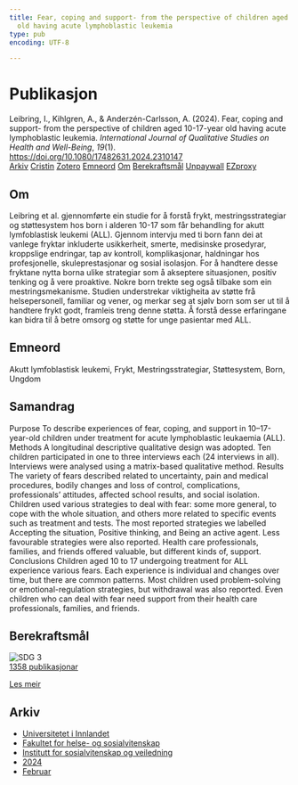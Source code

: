 ```yaml
---
title: Fear, coping and support- from the perspective of children aged 10-17-year
  old having acute lymphoblastic leukemia
type: pub
encoding: UTF-8

---
```

<h1>Publikasjon</h1>
<article id="csl-bib-container-M6MVSSVX" class="csl-bib-container">
  <div class="csl-bib-body"> <div class="csl-entry">Leibring, I., Kihlgren, A., &#38; Anderzén-Carlsson, A. (2024). Fear, coping and support- from the perspective of children aged 10-17-year old having acute lymphoblastic leukemia. <i>International Journal of Qualitative Studies on Health and Well-Being</i>, <i>19</i>(1). <a href="https://doi.org/10.1080/17482631.2024.2310147">https://doi.org/10.1080/17482631.2024.2310147</a></div> </div>
  <div class="csl-bib-buttons">
    <a href="#taxonomy-article-M6MVSSVX" alt="archive" class="csl-bib-button">Arkiv</a>
    <a href="https://app.cristin.no/results/show.jsf?id=2249555" alt="Cristin" class="csl-bib-button">Cristin</a>
    <a href="http://zotero.org/groups/5881554/items/M6MVSSVX" alt="Zotero" class="csl-bib-button">Zotero</a>
    <a href="#keywords-article-M6MVSSVX" alt="keywords" class="csl-bib-button">Emneord</a>
    <a href="#about-article-M6MVSSVX" alt="about_pub" class="csl-bib-button">Om</a>
    <a href="#sdg-article-M6MVSSVX" alt="sdg" class="csl-bib-button">Berekraftsmål</a>
    <a href="https://www.tandfonline.com/doi/pdf/10.1080/17482631.2024.2310147?needAccess=true" alt="Unpaywall" class="csl-bib-button">Unpaywall</a>
    <a href="https://www.tandfonline.com/doi/pdf/10.1080/17482631.2024.2310147?needAccess=true" alt="EZproxy" class="csl-bib-button">EZproxy</a>
  </div>
  <div id="csl-bib-meta-container-M6MVSSVX"></div>
</article>
<div id="csl-bib-meta-M6MVSSVX" class="csl-bib-meta">
  <article id="about-article-M6MVSSVX" class="about_pub-article">
    <h1>Om</h1>
    Leibring et al. gjennomførte ein studie for å forstå frykt, mestringsstrategiar og støttesystem hos born i alderen 10-17 som får behandling for akutt lymfoblastisk leukemi (ALL). Gjennom intervju med ti born fann dei at vanlege fryktar inkluderte usikkerheit, smerte, medisinske prosedyrar, kroppslige endringar, tap av kontroll, komplikasjonar, haldningar hos profesjonelle, skuleprestasjonar og sosial isolasjon. For å handtere desse fryktane nytta borna ulike strategiar som å akseptere situasjonen, positiv tenking og å vere proaktive. Nokre born trekte seg også tilbake som ein mestringsmekanisme. Studien understrekar viktigheita av støtte frå helsepersonell, familiar og vener, og merkar seg at sjølv born som ser ut til å handtere frykt godt, framleis treng denne støtta. Å forstå desse erfaringane kan bidra til å betre omsorg og støtte for unge pasientar med ALL.
  </article>
  <article id="keywords-article-M6MVSSVX" class="keywords-article">
    <h1>Emneord</h1>
    Akutt lymfoblastisk leukemi, Frykt, Mestringsstrategiar, Støttesystem, Born, Ungdom
  </article>
  <article id="abstract-article-M6MVSSVX" class="abstract-article">
    <h1>Samandrag</h1>
    Purpose To describe experiences of fear, coping, and support in 10–17-year-old children under treatment for acute lymphoblastic leukaemia (ALL). Methods A longitudinal descriptive qualitative design was adopted. Ten children participated in one to three interviews each (24 interviews in all). Interviews were analysed using a matrix-based qualitative method. Results The variety of fears described related to uncertainty, pain and medical procedures, bodily changes and loss of control, complications, professionals’ attitudes, affected school results, and social isolation. Children used various strategies to deal with fear: some more general, to cope with the whole situation, and others more related to specific events such as treatment and tests. The most reported strategies we labelled Accepting the situation, Positive thinking, and Being an active agent. Less favourable strategies were also reported. Health care professionals, families, and friends offered valuable, but different kinds of, support. Conclusions Children aged 10 to 17 undergoing treatment for ALL experience various fears. Each experience is individual and changes over time, but there are common patterns. Most children used problem-solving or emotional-regulation strategies, but withdrawal was also reported. Even children who can deal with fear need support from their health care professionals, families, and friends.
  </article>
  <article id="sdg-article-M6MVSSVX" class="sdg-article">
    <h1>Berekraftsmål</h1>
    <div class="sdg-container"><div id="sdg3" class="sdg">
        <img src="{{< params subfolder >}}images/sdg/sdg03_nn.png" class="image" alt="SDG 3">
        <div class="sdg-overlay">
          <a href="{{< params subfolder >}}nn/archive/?sdg=3#archive" class="sdg-publication-count"><span>1358</span> publikasjonar</a>
          <p><a href="https://fn.no/om-fn/fns-baerekraftsmaal/god-helse-og-livskvalitet?lang=nno-NO" class="sdg-read-more">Les meir</a></p>
        </div>
      </div></div>
  </article>
  <article id="taxonomy-article-M6MVSSVX" class="taxonomy-article">
    <h1>Arkiv</h1>
    <ul>
      <li><a href="{{< params subfolder >}}nn/archive/?key=3DCRN523">Universitetet i Innlandet</a></li>
      <li><a href="{{< params subfolder >}}nn/archive/?key=IDKFS3MX">Fakultet for helse- og sosialvitenskap</a></li>
      <li><a href="{{< params subfolder >}}nn/archive/?key=CU4VFGCV">Institutt for sosialvitenskap og veiledning</a></li>
      <li><a href="{{< params subfolder >}}nn/archive/?key=85HRZ8WX">2024</a></li>
      <li><a href="{{< params subfolder >}}nn/archive/?key=HCBY5JY7">Februar</a></li>
    </ul>
  </article>
</div>
